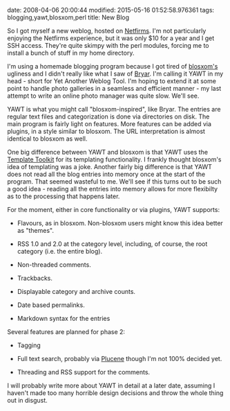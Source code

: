 date: 2008-04-06 20:00:44
modified: 2015-05-16 01:52:58.976361
tags: blogging,yawt,blosxom,perl
title: New Blog

So I got myself a new weblog, hosted on [Netfirms][1].  I'm not particularly
enjoying the Netfirms experience, but it was only $10 for a year and I get
SSH access.  They're quite skimpy with the perl modules, forcing me to
install a bunch of stuff in my home directory.

I'm using a homemade blogging program because I got tired of [blosxom's][2]
ugliness and I didn't really like what I saw of [Bryar][3].  I'm calling it
YAWT in my head - short for Yet Another Weblog Tool.  I'm hoping to extend
it at some point to handle photo galleries in a seamless and efficient
manner - my last attempt to write an online photo manager was quite
slow. We'll see.

YAWT is what you might call "blosxom-inspired", like Bryar. The
entries are regular text files and categorization is done via
directories on disk. The main program is fairly light on
features. More features can be added via plugins, in a style similar
to blosxom. The URL interpretation is almost identical to blosxom as
well.

One big difference between YAWT and blosxom is that YAWT uses the [Template
Toolkit][4] for its templating functionality.  I frankly thought blosxom's
idea of templating was a joke.  Another fairly big difference is that YAWT
does not read all the blog entries into memory once at the start of the
program.  That seemed wasteful to me. We'll see if this turns out to be such
a good idea - reading all the entries into memory allows for more flexibilty
as to the processing that happens later.

For the moment, either in core functionality or via plugins, YAWT
supports:

* Flavours, as in blosxom.  Non-blosxom users might know this idea
  better as "themes".

* RSS 1.0 and 2.0 at the category level, including, of course, the root
  category (i.e. the entire blog).

* Non-threaded comments.

* Trackbacks.

* Displayable category and archive counts.

* Date based permalinks.

* Markdown syntax for the entries


Several features are planned for phase 2:

* Tagging

* Full text search, probably via
  [Plucene](http://search.cpan.org/dist/Plucene/) though I'm not 100%
  decided yet.

* Threading and RSS support for the comments.

I will probably write more about YAWT in detail at a later date,
assuming I haven't made too many horrible design decisions and throw
the whole thing out in disgust.

[1]: http://www.netfirms.ca/
[2]: http://blosxom.sourceforge.net/
[3]: http://search.cpan.org/~dcantrell/Bryar/lib/Bryar.pm
[4]: http://template-toolkit.org/
